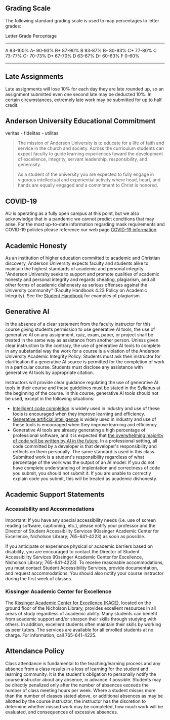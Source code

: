 Grading Scale
-------------

The following standard grading scale is used to map percentages to letter grades:

Letter Grade   Percentage
------------   ----------
A              93-100%
A-             90-93%
B+             87-90%
B              83-87%
B-             80-83%
C+             77-80%
C              73-77%
C-             70-73%
D+             67-70%
D              63-67%
D-             60-63%
F              0-60%
------------   --------

Late Assignments
----------------

Late assignments will lose 10% for each day they are late rounded up, so an assignment submitted even one second late may be deducted 10%. In certain circumstances, extremely late work may be submitted for up to half credit.

Anderson University Educational Commitment
------------------------------------------

veritas - fidelitas - utilitas

> The mission of Anderson University is to educate for a life of faith and service in the church and society. Across the curriculum students can expect faculty to guide learning experiences toward the development of excellence, integrity, servant leadership, responsibility, and generosity.
>
> As a student of the university you are expected to fully engage in vigorous intellectual and experiential activity where head, heart, and hands are equally engaged and a commitment to Christ is honored.

COVID-19
--------

AU is operating as a fully open campus at this point, but we also acknowledge that in a pandemic we
cannot predict conditions that may arise. For the most up-to-date information regarding mask requirements
and COVID-19 policies please reference our web page [COVID-19 information](https://anderson.edu/coronavirus/).

Academic Honesty
----------------

As an institution of higher education committed to academic and Christian discovery, Anderson University expects faculty and students alike to maintain the highest standards of academic and personal integrity. "Anderson University seeks to support and promote qualities of academic honesty and personal integrity and regards cheating, plagiarism, and all other forms of academic dishonesty as serious offenses against the University community" (Faculty Handbook 4.23 Policy on Academic Integrity). See the [Student Handbook](https://anderson.edu/student-life/handbook/) for examples of plagiarism.

Generative AI
-------------

In the absence of a clear statement from the faculty instructor for this course giving students permission to use generative AI tools, the use of generative AI on any assignment, quiz, exam, paper, or project shall be treated in the same way as assistance from another person. Unless given clear instruction to the contrary, the use of generative AI tools to complete in any substantial way the work for a course is a violation of the Anderson University Academic Integrity Policy. Students must ask their instructor for clarification if a generative AI source is permitted for the completion of work in a particular course. Students must disclose any assistance with generative AI tools by appropriate citation.

Instructors will provide clear guidance regulating the use of generative AI tools in their course and these guidelines must be stated in the Syllabus at the beginning of the course. In this course, generative AI tools should not be used, except in the following situations:

- [Intelligent code completion](https://en.wikipedia.org/wiki/Intelligent_code_completion) is widely used in industry and use of these tools is encouraged when they improve learning and efficiency.
- [Generative artificial intelligence](https://en.wikipedia.org/wiki/Generative_artificial_intelligence) is widely used in industry and use of these tools is encouraged when they improve learning and efficiency.
- Generative AI tools are already generating a high percentage of professional software, and it is expected that [the overwhelming majority of code will be written by AI in the future](https://www.freethink.com/robots-ai/github-copilot). In a professional setting, all code committed by a developer is that developer's responsibility and reflects on them personally. The same standard is used in this class. Submitted work is a student's responsibility regardless of what percentage of the work was the output of an AI model. If you do not have complete understanding of implentation and correctness of code you submit, you should not submit it. If you are unable to correctly explain code you submit, this will be treated as academic dishonesty.

Academic Support Statements
---------------------------

### Accessibility and Accommodations

Important: If you have any special accessibility needs (i.e. use of screen reading software, captioning, etc.), please notify your professor and the Director of Student Accessibility Services (Kissinger Academic Center for Excellence, Nicholson Library; 765-641-4223) as soon as possible.

If you anticipate or experience physical or academic barriers based on disability, you are encouraged to contact the Director of Student Accessibility Services (Kissinger Academic Center for Excellence, Nicholson Library; 765-641-4223). To receive reasonable accommodations, you must contact Student Accessibility Services, provide documentation, and request accommodations. You should also notify your course instructor during the first week of classes.

### Kissinger Academic Center for Excellence

The [Kissinger Academic Center for Excellence (KACE)](https://anderson.edu/kissinger/services/), located on the ground floor of the Nicholson Library, provides excellent resources in all areas of study regardless of academic ability. Many students can benefit from academic support and/or sharpen their skills through studying with others. In addition, excellent students often maintain their skills by working as peer tutors. The services are available for all enrolled students at no charge. For information, call 765-641-4225.

Attendance Policy
-----------------

Class attendance is fundamental to the teaching/learning process and any absence from a class results in a loss of learning for the student and learning community. It is the student's obligation to personally notify the course instructor about any absence, in advance if possible. Students may be directly penalized only after the number of absences exceeds the number of class meeting hours per week. Where a student misses more than the number of classes stated above, or additional absences as may be allotted by the course instructor, the instructor has the discretion to determine whether missed work may be completed, how much work will be evaluated, and consequences of excessive absences.
</main>

